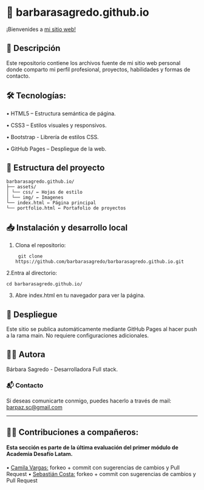 # 🌟 barbarasagredo.github.io

¡Bienvenides a [mi sitio web!](barbarasagredo.github.io/)

## 📌 Descripción

Este repositorio contiene los archivos fuente de mi sitio web personal donde comparto mi perfil profesional, proyectos, habilidades y formas de contacto.

## 🛠️ Tecnologías:

• HTML5 – Estructura semántica de página.

• CSS3 – Estilos visuales y responsivos.

• Bootstrap - Librería de estilos CSS.

• GitHub Pages – Despliegue de la web.

## 📁 Estructura del proyecto

```
barbarasagredo.github.io/
├── assets/
│ └── css/ ← Hojas de estilo
│ └── img/ ← Imagenes
└── index.html ← Página principal
└── portfolio.html ← Portafolio de proyectos
```

## 📥 Instalación y desarrollo local

1. Clona el repositorio:
   ```
    git clone https://github.com/barbarasagredo/barbarasagredo.github.io.git
   ```

2.Entra al directorio:

```
cd barbarasagredo.github.io/
```

3. Abre index.html en tu navegador para ver la página.

## 🚀 Despliegue

Este sitio se publica automáticamente mediante GitHub Pages al hacer push a la rama main. No requiere configuraciones adicionales.

## 👩‍💻 Autora

Bárbara Sagredo - Desarrolladora Full stack.

### 📬 Contacto

Si deseas comunicarte conmigo, puedes hacerlo a través de mail: barpaz.sc@gmail.com

---

## 🤝🏼 Contribuciones a compañeros:

#### Esta sección es parte de la última evaluación del primer módulo de Academia Desafío Latam.

• [Camila Vargas:](https://github.com/camila-vargas1721/camila-vargas1721.github.io) forkeo + commit con sugerencias de cambios y Pull Request
• [Sebastián Costa:](https://github.com/sebastiancostagaete/sebastiancostagaete.github.io.git) forkeo + commit con sugerencias de cambios y Pull Request
